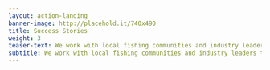 ```yaml
---
layout: action-landing 
banner-image: http://placehold.it/740x490
title: Success Stories
weight: 3
teaser-text: We work with local fishing communities and industry leaders to improve fisheries with sustainability concerns. These stories describe the successes we’ve had developing, implementing, and supporting improvement projects and the problems that are being addressed as a result of these efforts. 
subtitle: We work with local fishing communities and industry leaders to improve fisheries with sustainability concerns. These stories describe the successes we’ve had developing, implementing, and supporting improvement projects and the problems that are being addressed as a result of these efforts. 
---
```

